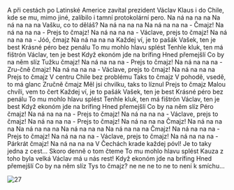 A při cestách po Latinské Americe
zavítal prezident Václav Klaus i do Chile,
kde se mu, mimo jiné, zalíbilo i tamní protokolární pero.
Na ná na na na
Na ná na na na
Vašku, co to děláš?
Na ná na na na
Na ná na na na - Čmajz!
Na ná na na na - Prejs to čmajz!
Na ná na na na - Václave, prejs to čmajz!
Na ná na na na - Jóó, čmajz
Na ná na na na
Každej ví, je to pašák
Vašek, ten je best
Krásné péro bez penálu
To mu mohlo hlavu splést
Tenhle kluk, ten má fištrón
Václav, ten je best
Když ekonóm jde na brífing
Hned přemejšlí
Co by na něm slíz
Tužku čmajz!
Na ná na na na - Prejs to čmajz!
Na ná na na na - Zru-čně čmajz!
Na ná na na na - Václave, prejs to čmajz!
Na ná na na na
Prejs to čmajz
V centru Chile bez problému
Taks to čmajz
V pohodě, vsedě, to má glanc
Zručně čmajz
Měl jsi chvilku, taks to líznul
Prejs to čmajz
Malou chvíli, vem to čert
Každej ví, je to pašák
Vašek, ten je best
Krásné péro bez penálu
To mu mohlo hlavu splést
Tenhle kluk, ten má fištrón
Václav, ten je best
Když ekonóm jde na brífing
Hned přemejšlí
Co by na něm slíz
Péro čmajz!
Na ná na na na - Prejs to čmajz!
Na ná na na na - Václave, prejs to čmajz!
Na ná na na na - Prejs to čmajz!
Na ná na na na
Čmajz!
Na ná na na na
Na ná na na na
Na ná na na na
Na ná na na na
Čmajz!
Na ná na na na - Prejs to čmajz!
Na ná na na na - Václave, prejs to čmajz!
Na ná na na na - Párkrát čmajz!
Na ná na na na
V Čechách krade každej póvl!
Je to taky jedna z cest...
Skoro denně o tom čteme
To mu mohlo hlavu splést
Kauza z toho byla velká
Václav má u nás rest!
Když ekonóm jde na brífing
Hned přemejšlí
Co by na něm slíz
Tys to čmajz?
ne
ne ne
to ne
to není k smíchu...


![27](https://user-images.githubusercontent.com/90242762/212367235-6faaf6ca-908d-4983-aaf4-c137caf8cac9.png)
